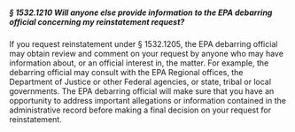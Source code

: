 ##### § 1532.1210 Will anyone else provide information to the EPA debarring official concerning my reinstatement request? #####

If you request reinstatement under § 1532.1205, the EPA debarring official may obtain review and comment on your request by anyone who may have information about, or an official interest in, the matter. For example, the debarring official may consult with the EPA Regional offices, the Department of Justice or other Federal agencies, or state, tribal or local governments. The EPA debarring official will make sure that you have an opportunity to address important allegations or information contained in the administrative record before making a final decision on your request for reinstatement.